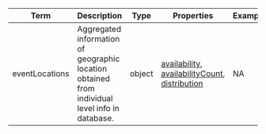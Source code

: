 |Term | Description | Type | Properties | Example | Enum|
| ---| ---| ---| ---| ---| --- |
| eventLocations | Aggregated information of geographic location obtained from individual level info in database. | object | [availability](./availability.md), [availabilityCount](./availabilityCount.md), [distribution](./distribution.md) | NA | NA|

